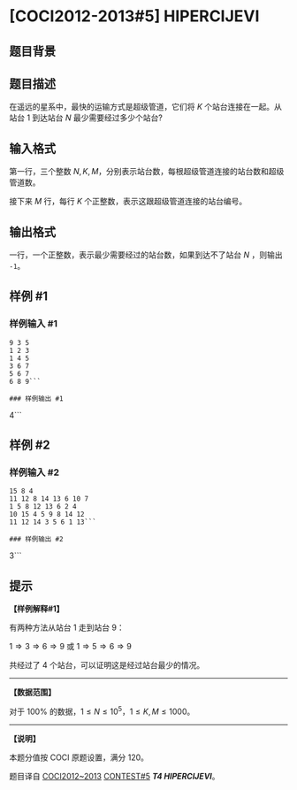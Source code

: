# [COCI2012-2013#5] HIPERCIJEVI

## 题目背景



## 题目描述

在遥远的星系中，最快的运输方式是超级管道，它们将 $K$ 个站台连接在一起。从站台 $1$ 到达站台 $N$ 最少需要经过多少个站台?

## 输入格式

第一行，三个整数 $N,K,M$，分别表示站台数，每根超级管道连接的站台数和超级管道数。

接下来 $M$ 行，每行 $K$ 个正整数，表示这跟超级管道连接的站台编号。

## 输出格式

一行，一个正整数，表示最少需要经过的站台数，如果到达不了站台 $N$ ，则输出 `-1`。

## 样例 #1

### 样例输入 #1
```
9 3 5
1 2 3
1 4 5
3 6 7
5 6 7
6 8 9```

### 样例输出 #1

```
4```

## 样例 #2

### 样例输入 #2
```
15 8 4
11 12 8 14 13 6 10 7
1 5 8 12 13 6 2 4
10 15 4 5 9 8 14 12
11 12 14 3 5 6 1 13```

### 样例输出 #2

```
3```

## 提示

**【样例解释#1】**

有两种方法从站台 $1$ 走到站台 $9$：

$1\Rightarrow 3\Rightarrow 6\Rightarrow 9$ 或 $1\Rightarrow 5\Rightarrow 6\Rightarrow 9$

共经过了 $4$ 个站台，可以证明这是经过站台最少的情况。


------------

**【数据范围】**

对于 $100\%$ 的数据，$1\le N\le 10^5$，$1\le K,M\le 1000$。


------------

**【说明】**

本题分值按 COCI 原题设置，满分 $120$。

题目译自 [COCI2012~2013](https://hsin.hr/coci/archive/2012_2013/) [CONTEST#5](https://hsin.hr/coci/archive/2012_2013/contest5_tasks.pdf) _**T4 HIPERCIJEVI**_。

